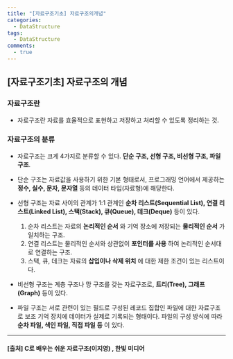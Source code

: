 ```yaml
---
title: "[자료구조기초] 자료구조의개념"
categories:
  - DataStructure
tags:
  - DataStructure
comments:
  - true
---
```


## [자료구조기초] 자료구조의 개념

### 자료구조란

* 자료구조란 자료를 효율적으로 표현하고 저장하고 처리할 수 있도록 정리하는 것.

### 자료구조의 분류

* 자료구조는 크게 4가지로 분류할 수 있다. __단순 구조, 선형 구조, 비선형 구조, 파일 구조__.

* 단순 구조는 자료값을 사용하기 위한 기본 형태로서, 프로그래밍 언어에서 제공하는 __정수, 실수, 문자, 문자열__ 등의 데이터 타입(자료형)에 해당한다.

* 선형 구조는 자료 사이의 관계가 1:1 관계인 __순차 리스트(Sequential List), 연결 리스트(Linked List), 스택(Stack), 큐(Queue), 데크(Deque)__ 등이 있다.

  1. 순차 리스트는 자료의 __논리적인 순서__ 와 기억 장소에 저장되는 __물리적인 순서__ 가 일치하는 구조.
  1. 연결 리스트는 물리적인 순서와 상관없이 __포인터를 사용__ 하여 논리적인 순서대로 연결하는 구조.
  1. 스택, 큐, 데크는 자료의 __삽입이나 삭제 위치__ 에 대한 제한 조건이 있는 리스트이다.


* 비선형 구조는 계층 구조나 망 구조를 갖는 자료구조로, __트리(Tree), 그래프(Graph)__ 등이 있다.

* 파일 구조는 서로 관련이 있는 필드로 구성된 레코드 집합인 파일에 대한 자료구조로 보조 기억 장치에 데이터가 실제로 기록되는 형태이다. 파일의 구성 방식에 따라 __순차 파일, 색인 파일, 직접 파일 등__ 이 있다.

---

#### [출처] C로 배우는 쉬운 자료구조(이지영) , 한빛 미디어
